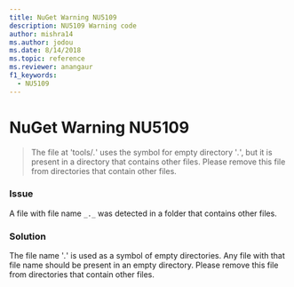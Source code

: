 ```yaml
---
title: NuGet Warning NU5109
description: NU5109 Warning code
author: mishra14
ms.author: jodou
ms.date: 8/14/2018
ms.topic: reference
ms.reviewer: anangaur
f1_keywords: 
  - NU5109
---
```


# NuGet Warning NU5109
> The file at 'tools/_._' uses the symbol for empty directory '_._', but it is present in a directory that contains other files. Please remove this file from directories that contain other files.

### Issue

A file with file name `_._` was detected in a folder that contains other files.


### Solution

 The file name '_._' is used as a symbol of empty directories. Any file with that file name should be present in an empty directory. Please remove this file from directories that contain other files.

